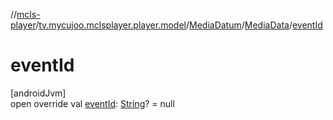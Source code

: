 //[mcls-player](../../../../index.md)/[tv.mycujoo.mclsplayer.player.model](../../index.md)/[MediaDatum](../index.md)/[MediaData](index.md)/[eventId](event-id.md)

# eventId

[androidJvm]\
open override val [eventId](event-id.md): [String](https://kotlinlang.org/api/latest/jvm/stdlib/kotlin/-string/index.html)? = null
